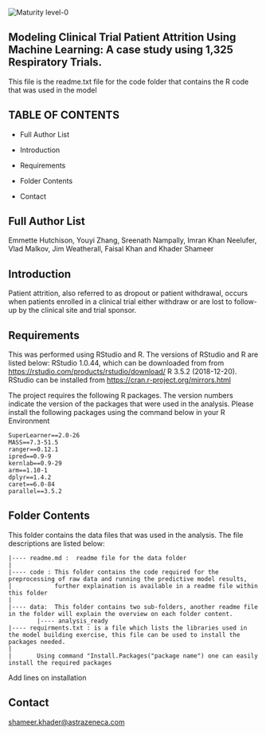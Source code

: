 ![Maturity level-0](https://img.shields.io/badge/Maturity%20Level-ML--0-red)

Modeling Clinical Trial Patient Attrition Using Machine Learning: A case study using 1,325 Respiratory Trials.
---------------------------------------------------------------------------------------------------------------
This file is the readme.txt file for the code folder that contains the R code that was used in the model


TABLE OF CONTENTS
-----------------

* Full Author List

* Introduction

* Requirements

* Folder Contents

* Contact

Full Author List
----------------
Emmette Hutchison, Youyi Zhang, Sreenath Nampally, Imran Khan Neelufer, Vlad Malkov, Jim Weatherall, Faisal Khan and Khader Shameer 


Introduction
------------
Patient attrition, also referred to as dropout or patient withdrawal, occurs when patients enrolled 
in a clinical trial either withdraw or are lost to follow-up by the clinical site and trial sponsor.


Requirements
------------
This was performed using RStudio and R. The versions of RStudio and R are listed below:
RStudio 1.0.44, which can be downloaded from from https://rstudio.com/products/rstudio/download/ 
R 3.5.2 (2018-12-20). RStudio can be installed from https://cran.r-project.org/mirrors.html

The project requires the following R packages. The version numbers indicate the version of the packages 
that were used in the analysis. Please install the following packages using the command below in your R
Environment

	SuperLearner==2.0-26
	MASS==7.3-51.5
	ranger==0.12.1
	ipred==0.9-9
	kernlab==0.9-29
	arm==1.10-1
	dplyr==1.4.2
	caret==6.0-84
	parallel==3.5.2

Folder Contents
----------------
This folder contains the data files that was used in the analysis. The file descriptions are listed below:

```
|---- readme.md :  readme file for the data folder
|
|---- code : This folder contains the code required for the preprocessing of raw data and running the predictive model results,
|			 further explaination is available in a readme file within this folder
|
|---- data:  This folder contains two sub-folders, another readme file in the folder will explain the overview on each folder content.
		|---- analysis_ready
|---- requirments.txt : is a file which lists the libraries used in the model building exercise, this file can be used to install the packages needed.
|		
|		Using command "Install.Packages("package name") one can easily install the required packages
```

Add lines on installation

Contact
--------
shameer.khader@astrazeneca.com
